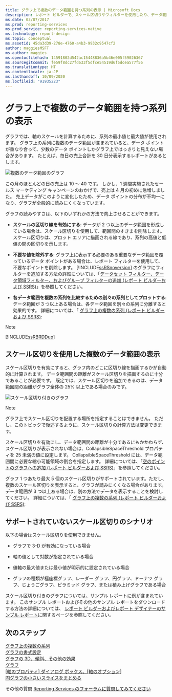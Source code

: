 ```yaml
---
title: グラフ上で複数のデータ範囲を持つ系列の表示 | Microsoft Docs
description: レポート ビルダーで、スケール区切りやフィルターを使用したり、データ範囲を区切って、ご自分のグラフを見やすくする方法について説明します。
ms.date: 03/07/2017
ms.prod: reporting-services
ms.prod_service: reporting-services-native
ms.technology: report-design
ms.topic: conceptual
ms.assetid: 45da3d39-278e-4760-a4b3-9932c9547cf2
author: maggiesMSFT
ms.author: maggies
ms.openlocfilehash: 14591802d542ac15448836a5b46e005f59026367
ms.sourcegitcommit: fe59f8dc27fd633f5dfce54519d6f5dcea577f56
ms.translationtype: HT
ms.contentlocale: ja-JP
ms.lasthandoff: 10/09/2020
ms.locfileid: "91935223"
---
```

# <a name="displaying-a-series-with-multiple-data-ranges-on-a-chart"></a>グラフ上で複数のデータ範囲を持つ系列の表示

  グラフでは、軸のスケールを計算するために、系列の最小値と最大値が使用されます。 グラフ上の系列に複数のデータ範囲が含まれていると、データ ポイントが重なり合って、少数のデータ ポイントしかグラフ上ではっきりと見えない場合があります。 たとえば、毎日の売上合計を 30 日分表示するレポートがあるとします。  
  
 ![複数のデータ範囲のグラフ](../../reporting-services/report-design/media/rs-multipledatarangeschart.gif "複数のデータ範囲のグラフ")  
  
 この月のほとんどの日の売上は 10 ～ 40 です。 しかし、1 週間実施されたセールス マーケティング キャンペーンのおかげで、売上は 4 月の初めに急増しました。 売上データがこのように変化したため、データ ポイントの分布が不均一になり、グラフが全般的に読みにくくなっています。  
  
 グラフの読みやすさは、以下のいずれかの方法で向上させることができます。  
  
-   **スケールの区切り線を有効にする**: データが 2 つ以上のデータ範囲を形成している場合は、スケール区切りを使用して、範囲間のすきまを削除します。 スケール区切りは、プロット エリアに描画される線であり、系列の高値と低値の間の区切りを示します。  
  
-   **不要な値を除外する**: グラフ上に表示する必要のある重要なデータ範囲を覆っているデータ ポイントがある場合は、レポート フィルターを使用して、不要なポイントを削除します。 [!INCLUDE[ssRSnoversion](../../includes/ssrsnoversion-md.md)] のグラフにフィルターを追加する方法の詳細については、｢[データセット フィルター、データ領域フィルター、およびグループ フィルターの追加 &#40;レポート ビルダーおよび SSRS&#41;](../../reporting-services/report-design/add-dataset-filters-data-region-filters-and-group-filters.md)」を参照してください。  
  
-   **各データ範囲を複数の系列を比較するための別々の系列としてプロットする**: データ範囲が 3 つ以上ある場合は、各データ範囲を別々の系列に分離すると効果的です。 詳細については、「 [グラフ上の複数の系列 (レポート ビルダーおよび SSRS)](../../reporting-services/report-design/multiple-series-on-a-chart-report-builder-and-ssrs.md):  
  
> [!NOTE]  
>  [!INCLUDE[ssRBRDDup](../../includes/ssrbrddup-md.md)]  
  
## <a name="displaying-multiple-data-ranges-using-scale-breaks"></a>スケール区切りを使用した複数のデータ範囲の表示  
 スケール区切りを有効にすると、グラフ内のどこに区切り線を描画するかが自動的に計算されます。 データ範囲間の距離がスケール区切りを描画するのに十分であることが必要です。 既定では、スケール区切りを追加できるのは、データ範囲間の距離がグラフ全体の 25% 以上である場合のみです。  
  
 ![スケール区切り付きのグラフ](../../reporting-services/report-design/media/rs-multipledatarangeschart-scalebreak.gif "スケール区切り付きのグラフ")  
  
> [!NOTE]  
>  グラフ上でスケール区切りを配置する場所を指定することはできません。 ただし、このトピックで後述するように、スケール区切りの計算方法は変更できます。  
  
 スケール区切りを有効にし、データ範囲間の距離が十分であるにもかかわらず、スケール区切りが表示されない場合は、CollapsibleSpaceThreshold プロパティを 25 未満の値に設定します。 CollapsibleSpaceThreshold には、データ範囲間に必要な縮小可能領域の割合を指定します。 詳細については、「[空のポイントのグラフへの追加 &#40;レポート ビルダーおよび SSRS&#41;](../../reporting-services/report-design/add-scale-breaks-to-a-chart-report-builder-and-ssrs.md)」を参照してください。  
  
 グラフ 1 つあたり最大 5 個のスケール区切りがサポートされています。ただし、複数のスケール区切りを表示すると、グラフが読みにくくなる場合があります。 データ範囲が 3 つ以上ある場合は、別の方法でデータを表示することを検討してください。 詳細については、「 [グラフ上の複数の系列 (レポート ビルダーおよび SSRS)](../../reporting-services/report-design/multiple-series-on-a-chart-report-builder-and-ssrs.md):  
  
## <a name="unsupported-scale-break-scenarios"></a>サポートされていないスケール区切りのシナリオ  
 以下の場合はスケール区切りを使用できません。  
  
-   グラフで 3-D が有効になっている場合  
  
-   軸の値として対数が指定されている場合  
  
-   値軸の最大値または最小値が明示的に設定されている場合  
  
-   グラフの種類が極座標グラフ、レーダー グラフ、円グラフ、ドーナツ グラフ、じょうごグラフ、ピラミッド グラフ、または積み上げグラフである場合  
  
 スケール区切り付きのグラフについては、サンプル レポートに例が含まれています。 このサンプル レポートおよびその他のサンプル レポートをダウンロードする方法の詳細については、 [レポート ビルダーおよびレポート デザイナーのサンプル レポート](https://go.microsoft.com/fwlink/?LinkId=198283)に関するページを参照してください。  

## <a name="next-steps"></a>次のステップ

[グラフ上の複数の系列](../../reporting-services/report-design/multiple-series-on-a-chart-report-builder-and-ssrs.md)   
[グラフの書式設定](../../reporting-services/report-design/formatting-a-chart-report-builder-and-ssrs.md)   
[グラフの 3D、傾斜、その他の効果](../../reporting-services/report-design/chart-effects-3d-bevel-and-other-report-builder.md)   
[グラフ](../../reporting-services/report-design/charts-report-builder-and-ssrs.md)   
[[軸のプロパティ] ダイアログ ボックス、[軸のオプション]](/previous-versions/sql/)   
[円グラフの小さいスライスをまとめる](../../reporting-services/report-design/collect-small-slices-on-a-pie-chart-report-builder-and-ssrs.md)  

その他の質問 [Reporting Services のフォーラムに質問してみてください](https://go.microsoft.com/fwlink/?LinkId=620231)